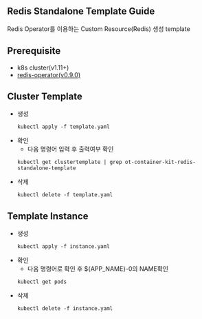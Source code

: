 ## Redis Standalone Template Guide
Redis Operator를 이용하는 Custom Resource(Redis) 생성 template
## Prerequisite
- k8s cluster(v1.11+)
- [redis-operator(v0.9.0)](https://ot-container-kit.github.io/redis-operator/)


## Cluster Template
- 생성
    ```shell
    kubectl apply -f template.yaml
    ```
- 확인
    - 다음 명령어 입력 후 출력여부 확인
    ```shell
    kubectl get clustertemplate | grep ot-container-kit-redis-standalone-template
    ```
- 삭제
    ```shell
    kubectl delete -f template.yaml
    ```

## Template Instance
- 생성
    ```shell
    kubectl apply -f instance.yaml
    ```
- 확인
    - 다음 명령어로 확인 후 ${APP_NAME}-0의 NAME확인
    ```shell
    kubectl get pods
    ```
- 삭제
    ```shell
    kubectl delete -f instance.yaml
    ```
